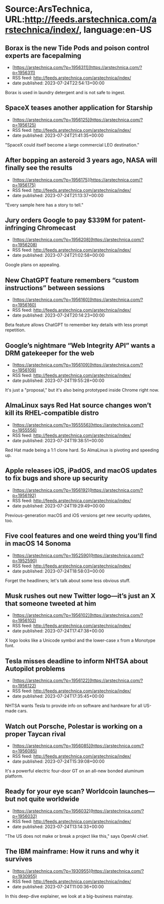 # Source:ArsTechnica, URL:http://feeds.arstechnica.com/arstechnica/index/, language:en-US

## Borax is the new Tide Pods and poison control experts are facepalming
 - [https://arstechnica.com/?p=1956311](https://arstechnica.com/?p=1956311)
 - RSS feed: http://feeds.arstechnica.com/arstechnica/index/
 - date published: 2023-07-24T22:54:13+00:00

Borax is used in laundry detergent and is not safe to ingest.

## SpaceX teases another application for Starship
 - [https://arstechnica.com/?p=1956125](https://arstechnica.com/?p=1956125)
 - RSS feed: http://feeds.arstechnica.com/arstechnica/index/
 - date published: 2023-07-24T21:41:35+00:00

"SpaceX could itself become a large commercial LEO destination."

## After bopping an asteroid 3 years ago, NASA will finally see the results
 - [https://arstechnica.com/?p=1956175](https://arstechnica.com/?p=1956175)
 - RSS feed: http://feeds.arstechnica.com/arstechnica/index/
 - date published: 2023-07-24T21:13:37+00:00

"Every sample here has a story to tell."

## Jury orders Google to pay $339M for patent-infringing Chromecast
 - [https://arstechnica.com/?p=1956208](https://arstechnica.com/?p=1956208)
 - RSS feed: http://feeds.arstechnica.com/arstechnica/index/
 - date published: 2023-07-24T21:02:58+00:00

Google plans on appealing.

## New ChatGPT feature remembers “custom instructions” between sessions
 - [https://arstechnica.com/?p=1956160](https://arstechnica.com/?p=1956160)
 - RSS feed: http://feeds.arstechnica.com/arstechnica/index/
 - date published: 2023-07-24T20:14:23+00:00

Beta feature allows ChatGPT to remember key details with less prompt repetition.

## Google’s nightmare “Web Integrity API” wants a DRM gatekeeper for the web
 - [https://arstechnica.com/?p=1956109](https://arstechnica.com/?p=1956109)
 - RSS feed: http://feeds.arstechnica.com/arstechnica/index/
 - date published: 2023-07-24T19:55:28+00:00

It's just a "proposal," but it's also being prototyped inside Chrome right now.

## AlmaLinux says Red Hat source changes won’t kill its RHEL-compatible distro
 - [https://arstechnica.com/?p=1955556](https://arstechnica.com/?p=1955556)
 - RSS feed: http://feeds.arstechnica.com/arstechnica/index/
 - date published: 2023-07-24T19:38:51+00:00

Red Hat made being a 1:1 clone hard. So AlmaLinux is pivoting and speeding up.

## Apple releases iOS, iPadOS, and macOS updates to fix bugs and shore up security
 - [https://arstechnica.com/?p=1956192](https://arstechnica.com/?p=1956192)
 - RSS feed: http://feeds.arstechnica.com/arstechnica/index/
 - date published: 2023-07-24T19:29:49+00:00

Previous-generation macOS and iOS versions get new security updates, too.

## Five cool features and one weird thing you’ll find in macOS 14 Sonoma
 - [https://arstechnica.com/?p=1952590](https://arstechnica.com/?p=1952590)
 - RSS feed: http://feeds.arstechnica.com/arstechnica/index/
 - date published: 2023-07-24T18:58:03+00:00

Forget the headliners; let's talk about some less obvious stuff.

## Musk rushes out new Twitter logo—it’s just an X that someone tweeted at him
 - [https://arstechnica.com/?p=1956102](https://arstechnica.com/?p=1956102)
 - RSS feed: http://feeds.arstechnica.com/arstechnica/index/
 - date published: 2023-07-24T17:47:38+00:00

X logo looks like a Unicode symbol and the lower-case x from a Monotype font.

## Tesla misses deadline to inform NHTSA about Autopilot problems
 - [https://arstechnica.com/?p=1956122](https://arstechnica.com/?p=1956122)
 - RSS feed: http://feeds.arstechnica.com/arstechnica/index/
 - date published: 2023-07-24T17:35:45+00:00

NHTSA wants Tesla to provide info on software and hardware for all US-made cars.

## Watch out Porsche, Polestar is working on a proper Taycan rival
 - [https://arstechnica.com/?p=1956085](https://arstechnica.com/?p=1956085)
 - RSS feed: http://feeds.arstechnica.com/arstechnica/index/
 - date published: 2023-07-24T15:39:08+00:00

It's a powerful electric four-door GT on an all-new bonded aluminum platform.

## Ready for your eye scan? Worldcoin launches—but not quite worldwide
 - [https://arstechnica.com/?p=1956032](https://arstechnica.com/?p=1956032)
 - RSS feed: http://feeds.arstechnica.com/arstechnica/index/
 - date published: 2023-07-24T13:14:33+00:00

"The US does not make or break a project like this," says OpenAI chief.

## The IBM mainframe: How it runs and why it survives
 - [https://arstechnica.com/?p=1930955](https://arstechnica.com/?p=1930955)
 - RSS feed: http://feeds.arstechnica.com/arstechnica/index/
 - date published: 2023-07-24T11:00:36+00:00

In this deep-dive explainer, we look at a big-business mainstay.

